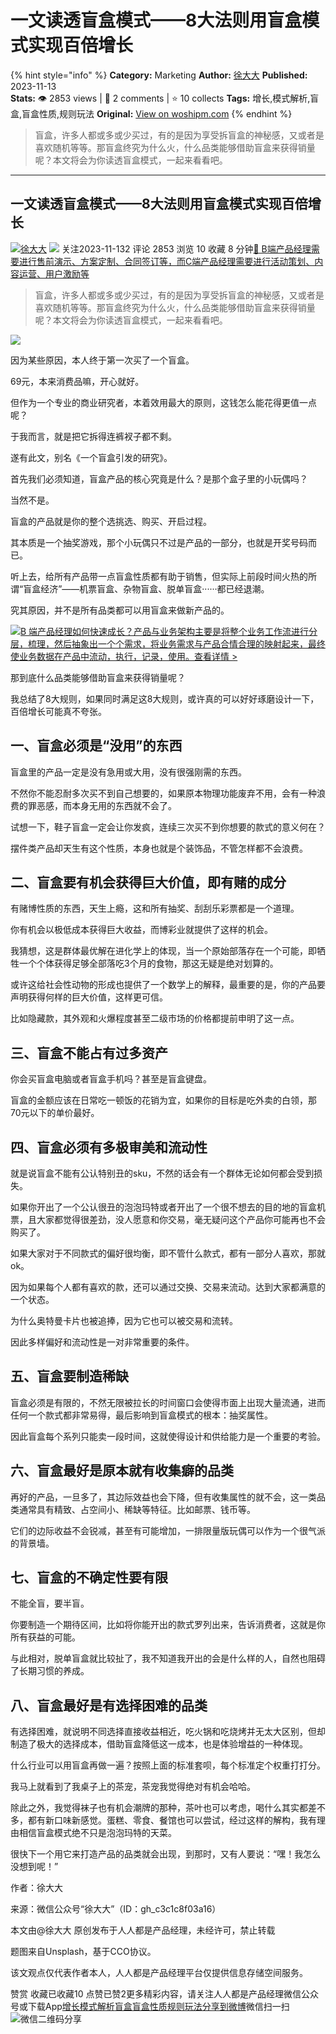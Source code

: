 # 一文读透盲盒模式——8大法则用盲盒模式实现百倍增长
{% hint style="info" %}
**Category:** Marketing
**Author:** [徐大大](https://www.woshipm.com/u/698718)
**Published:** 2023-11-13  
**Stats:** 👁️ 2853 views | 💬 2 comments | ⭐ 10 collects
**Tags:** 增长,模式解析,盲盒,盲盒性质,规则玩法
**Original:** [View on woshipm.com](https://www.woshipm.com/marketing/5938955.html)
{% endhint %}
> 盲盒，许多人都或多或少买过，有的是因为享受拆盲盒的神秘感，又或者是喜欢随机等等。那盲盒终究为什么火，什么品类能够借助盲盒来获得销量呢？本文将会为你读透盲盒模式，一起来看看吧。

---

## 一文读透盲盒模式——8大法则用盲盒模式实现百倍增长

[![](https://static.woshipm.com/view/woshipm_api_def_20230711113847_6588.png?imageView2/1/w/72/h/72/q/100)](https://www.woshipm.com/u/698718)[徐大大](https://www.woshipm.com/u/698718) ![](https://static.woshipm.com/tag/1101_1@2x.png) 关注2023-11-132 评论 2853 浏览 10 收藏 8 分钟[🔗 B端产品经理需要进行售前演示、方案定制、合同签订等，而C端产品经理需要进行活动策划、内容运营、用户激励等](https://ke.qidianla.com/courses/bcpm)

> 盲盒，许多人都或多或少买过，有的是因为享受拆盲盒的神秘感，又或者是喜欢随机等等。那盲盒终究为什么火，什么品类能够借助盲盒来获得销量呢？本文将会为你读透盲盒模式，一起来看看吧。

![](https://image.woshipm.com/2023/04/13/d17be4fc-d9e9-11ed-a6e8-00163e0b5ff3.jpg)

因为某些原因，本人终于第一次买了一个盲盒。

69元，本来消费品嘛，开心就好。

但作为一个专业的商业研究者，本着效用最大的原则，这钱怎么能花得更值一点呢？

于我而言，就是把它拆得连裤衩子都不剩。

遂有此文，别名《一个盲盒引发的研究》。

首先我们必须知道，盲盒产品的核心究竟是什么？是那个盒子里的小玩偶吗？

当然不是。

盲盒的产品就是你的整个选挑选、购买、开启过程。

其本质是一个抽奖游戏，那个小玩偶只不过是产品的一部分，也就是开奖号码而已。

听上去，给所有产品带一点盲盒性质都有助于销售，但实际上前段时间火热的所谓“盲盒经济”——机票盲盒、杂物盲盒、脱单盲盒······都已经退潮。

究其原因，并不是所有品类都可以用盲盒来做新产品的。

[![](https://image.woshipm.com/2023/08/02/a53a469e-30e3-11ee-88e7-00163e0b5ff3.png)B 端产品经理如何快速成长？产品与业务架构主要是将整个业务工作流进行分层，梳理，然后抽象出一个个需求，将业务需求与产品合情合理的映射起来，最终使业务数据在产品中流动，执行，记录，使用。查看详情 >](https://ke.qidianla.com/courses/bcpm)

那到底什么品类能够借助盲盒来获得销量呢？

我总结了8大规则，如果同时满足这8大规则，或许真的可以好好琢磨设计一下，百倍增长可能真不夸张。

## 一、盲盒必须是“没用”的东西

盲盒里的产品一定是没有急用或大用，没有很强刚需的东西。

不然你不能忍耐多次买不到自己想要的，如果原本物理功能废弃不用，会有一种浪费的罪恶感，而本身无用的东西就不会了。

试想一下，鞋子盲盒一定会让你发疯，连续三次买不到你想要的款式的意义何在？

摆件类产品却天生有这个性质，本身也就是个装饰品，不管怎样都不会浪费。

## 二、盲盒要有机会获得巨大价值，即有赌的成分

有赌博性质的东西，天生上瘾，这和所有抽奖、刮刮乐彩票都是一个道理。

你有机会以极低成本获得巨大收益，而博彩业就提供了这样的机会。

我猜想，这是群体最优解在进化学上的体现，当一个原始部落存在一个可能，即牺牲一个个体获得足够全部落吃3个月的食物，那这无疑是绝对划算的。

或许这给社会性动物的形成也提供了一个数学上的解释，最重要的是，你的产品要声明获得何样的巨大价值，这样更可信。

比如隐藏款，其外观和火爆程度甚至二级市场的价格都提前申明了这一点。

## 三、盲盒不能占有过多资产

你会买盲盒电脑或者盲盒手机吗？甚至是盲盒键盘。

盲盒的金额应该在日常吃一顿饭的花销为宜，如果你的目标是吃外卖的白领，那70元以下的单价最好。

## 四、盲盒必须有多极审美和流动性

就是说盲盒不能有公认特别丑的sku，不然的话会有一个群体无论如何都会受到损失。

如果你开出了一个公认很丑的泡泡玛特或者开出了一个很不想去的目的地的盲盒机票，且大家都觉得很差劲，没人愿意和你交易，毫无疑问这个产品你可能再也不会购买了。

如果大家对于不同款式的偏好很均衡，即不管什么款式，都有一部分人喜欢，那就ok。

因为如果每个人都有喜欢的款，还可以通过交换、交易来流动。达到大家都满意的一个状态。

为什么奥特曼卡片也被追捧，因为它也可以被交易和流转。

因此多样偏好和流动性是一对非常重要的条件。

## 五、盲盒要制造稀缺

盲盒必须是有限的，不然无限被拉长的时间窗口会使得市面上出现大量流通，进而任何一个款式都非常易得，最后影响到盲盒模式的根本：抽奖属性。

因此盲盒每个系列只能卖一段时间，这就使得设计和供给能力是一个重要的考验。

## 六、盲盒最好是原本就有收集癖的品类

再好的产品，一旦多了，其边际效益也会下降，但有收集属性的就不会，这一类品类通常具有精致、占空间小、稀缺等特征。比如邮票、钱币等。

它们的边际收益不会锐减，甚至有可能增加，一排限量版玩偶可以作为一个很气派的背景墙。

## 七、盲盒的不确定性要有限

不能全盲，要半盲。

你要制造一个期待区间，比如将你能开出的款式罗列出来，告诉消费者，这就是你所有获益的可能。

与此相对，脱单盲盒就比较扯了，我不知道我开出的会是什么样的人，自然也阻碍了长期习惯的养成。

## 八、盲盒最好是有选择困难的品类

有选择困难，就说明不同选择直接收益相近，吃火锅和吃烧烤并无太大区别，但却制造了极大的选择成本，借助盲盒降低这一成本，也是体验增益的一种体现。

什么行业可以用盲盒再做一遍？按照上面的标准套呗，每个标准定个权重打打分。

我马上就看到了我桌子上的茶宠，茶宠我觉得绝对有机会哈哈。

除此之外，我觉得袜子也有机会潮牌的那种，茶叶也可以考虑，喝什么其实都差不多，都有新口味新感觉。蛋糕、零食、餐馆也可以尝试，经过这样的解构，我有理由相信盲盒模式绝不只是泡泡玛特的天菜。

很快下一个用它来打造产品的品类就会出现，到那时，又有人要说：“嘿！我怎么没想到呢！”

作者：徐大大

来源：微信公众号“徐大大”（ID：gh\_c3c1c8f03a16）

本文由@徐大大 原创发布于人人都是产品经理，未经许可，禁止转载

题图来自Unsplash，基于CCO协议。

该文观点仅代表作者本人，人人都是产品经理平台仅提供信息存储空间服务。

赞赏 收藏已收藏10 点赞已赞2更多精彩内容，请关注人人都是产品经理微信公众号或下载App[增长](https://www.woshipm.com/tag/%e5%a2%9e%e9%95%bf)[模式解析](https://www.woshipm.com/tag/%e6%a8%a1%e5%bc%8f%e8%a7%a3%e6%9e%90)[盲盒](https://www.woshipm.com/tag/%e7%9b%b2%e7%9b%92)[盲盒性质](https://www.woshipm.com/tag/%e7%9b%b2%e7%9b%92%e6%80%a7%e8%b4%a8)[规则玩法](https://www.woshipm.com/tag/%e8%a7%84%e5%88%99%e7%8e%a9%e6%b3%95)[分享到微博](https://service.weibo.com/share/share.php?appkey=2775287854&title=一文读透盲盒模式——8大法则用盲盒模式实现百倍增长&url=https://www.woshipm.com/marketing/5938955.html&pic=https://image.woshipm.com/2023/04/13/d17be4fc-d9e9-11ed-a6e8-00163e0b5ff3.jpg)微信扫一扫![微信二维码](https://api.pwmqr.com/qrcode/create/?url=https://www.woshipm.com/marketing/5938955.html)分享